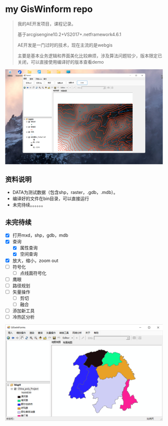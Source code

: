 # my GisWinform repo

> 我的AE开发项目，课程记录。
>
> 基于arcgisengine10.2+VS2017+.netframework4.6.1
>
> AE开发是一门过时的技术，现在主流的是webgis
>
> 主要是基本业务逻辑和界面美化比较麻烦，涉及算法问题较少，版本限定已关闭，可以直接使用编译好的版本查看demo

![image-20220410161034871](img/image-2022041016103487.png)

## 资料说明

- DATA为测试数据（包含shp，raster，.gdb，.mdb）。
- 编译好的文件在bin目录，可以直接运行
- 未完待续。。。。。。

## 未完待续

- [x] 打开mxd，shp，gdb，mdb
- [x] 查询
  - [x] 属性查询
  - [x] 空间查询
- [x] 放大，缩小，zoom out
- [ ] 符号化
  - [ ] 点线面符号化
- [ ] 鹰眼
- [ ] 路径规划
- [ ] 矢量操作
  - [ ] 剪切
  - [ ] 融合
- [ ] 添加新工具
- [ ] 冷热区分析

![image-20220531205047893](img/image-20220531205047893.png)